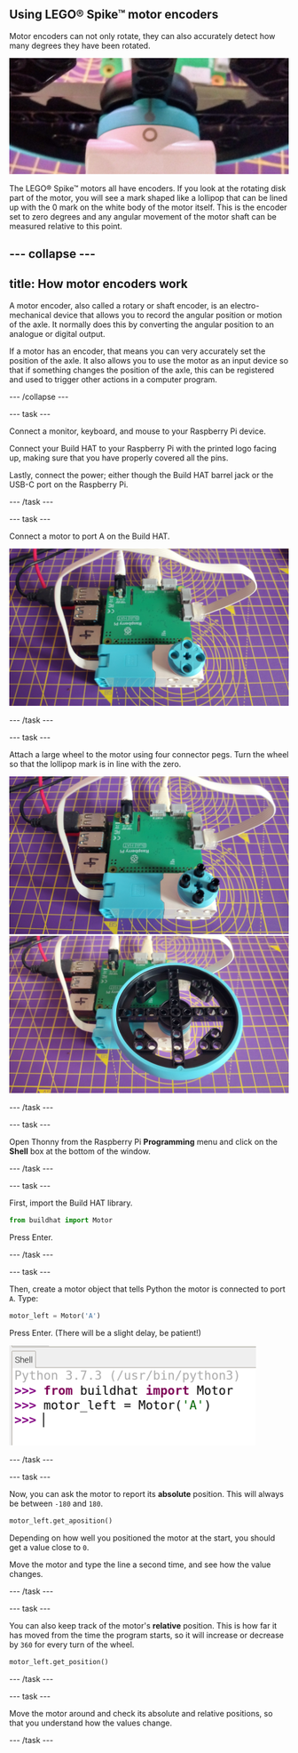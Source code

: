 ## Using LEGO® Spike™ motor encoders

Motor encoders can not only rotate, they can also accurately detect how many degrees they have been rotated.

![Motor with the lollipop mark in line with a circle.](images/aligned_symbols.jpg)

The LEGO® Spike™ motors all have encoders. If you look at the rotating disk part of the motor, you will see a mark shaped like a lollipop that can be lined up with the 0 mark on the white body of the motor itself. This is the encoder set to zero degrees and any angular movement of the motor shaft can be measured relative to this point.

--- collapse ---
---
title: How motor encoders work
---

A motor encoder, also called a rotary or shaft encoder, is an electro-mechanical device that allows you to record the angular position or motion of the axle. It normally does this by converting the angular position to an analogue or digital output.

If a motor has an encoder, that means you can very accurately set the position of the axle. It also allows you to use the motor as an input device so that if something changes the position of the axle, this can be registered and used to trigger other actions in a computer program.

--- /collapse ---

--- task ---

Connect a monitor, keyboard, and mouse to your Raspberry Pi device.

Connect your Build HAT to your Raspberry Pi with the printed logo facing up, making sure that you have properly covered all the pins.

Lastly, connect the power; either though the Build HAT barrel jack or the USB-C port on the Raspberry Pi.

--- /task ---

--- task ---

Connect a motor to port A on the Build HAT.

![Motor attached via a ribbon cable to port A on the build HAT.](images/motor_attached.jpg)

--- /task ---

--- task ---

Attach a large wheel to the motor using four connector pegs. Turn the wheel so that the lollipop mark is in line with the zero.

![Motor with connector pegs attached.](images/motor_with_pegs.jpg) ![Motor with a large wheel attached.](images/motor_with_wheel.jpg)

--- /task ---

--- task ---

Open Thonny from the Raspberry Pi **Programming** menu and click on the **Shell** box at the bottom of the window.

--- /task ---

--- task ---

First, import the Build HAT library.

```python
from buildhat import Motor
```
Press Enter.

--- /task ---

--- task ---

Then, create a motor object that tells Python the motor is connected to port `A`. Type:

```python
motor_left = Motor('A')
```
Press Enter. (There will be a slight delay, be patient!)

![A screenshot of the Thonny Python IDE showing code being run in the shell.](images/thonny_shell_2.png)

--- /task ---

--- task ---

Now, you can ask the motor to report its **absolute** position. This will always be between `-180` and `180`.

```python
motor_left.get_aposition()
```

Depending on how well you positioned the motor at the start, you should get a value close to `0`.

Move the motor and type the line a second time, and see how the value changes.

--- /task ---

--- task ---

You can also keep track of the motor's **relative** position. This is how far it has moved from the time the program starts, so it will increase or decrease by `360` for every turn of the wheel.

```python
motor_left.get_position()
```
--- /task ---

--- task ---

Move the motor around and check its absolute and relative positions, so that you understand how the values change.

--- /task ---


